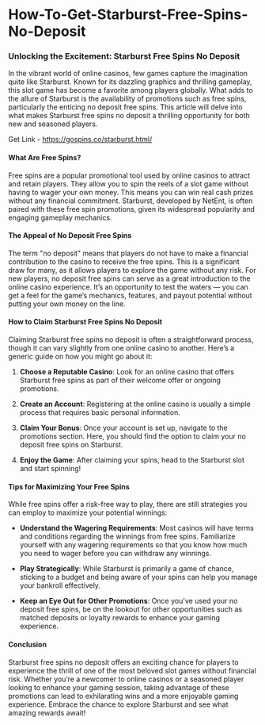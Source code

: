 # How-To-Get-Starburst-Free-Spins-No-Deposit

### Unlocking the Excitement: Starburst Free Spins No Deposit

In the vibrant world of online casinos, few games capture the imagination quite like Starburst. Known for its dazzling graphics and thrilling gameplay, this slot game has become a favorite among players globally. What adds to the allure of Starburst is the availability of promotions such as free spins, particularly the enticing no deposit free spins. This article will delve into what makes Starburst free spins no deposit a thrilling opportunity for both new and seasoned players.

Get Link - https://gospins.co/starburst.html/

#### What Are Free Spins?

Free spins are a popular promotional tool used by online casinos to attract and retain players. They allow you to spin the reels of a slot game without having to wager your own money. This means you can win real cash prizes without any financial commitment. Starburst, developed by NetEnt, is often paired with these free spin promotions, given its widespread popularity and engaging gameplay mechanics.

#### The Appeal of No Deposit Free Spins

The term "no deposit" means that players do not have to make a financial contribution to the casino to receive the free spins. This is a significant draw for many, as it allows players to explore the game without any risk. For new players, no deposit free spins can serve as a great introduction to the online casino experience. It’s an opportunity to test the waters — you can get a feel for the game’s mechanics, features, and payout potential without putting your own money on the line.

#### How to Claim Starburst Free Spins No Deposit

Claiming Starburst free spins no deposit is often a straightforward process, though it can vary slightly from one online casino to another. Here’s a generic guide on how you might go about it:

1. **Choose a Reputable Casino**: Look for an online casino that offers Starburst free spins as part of their welcome offer or ongoing promotions.

2. **Create an Account**: Registering at the online casino is usually a simple process that requires basic personal information. 

3. **Claim Your Bonus**: Once your account is set up, navigate to the promotions section. Here, you should find the option to claim your no deposit free spins on Starburst.

4. **Enjoy the Game**: After claiming your spins, head to the Starburst slot and start spinning! 

#### Tips for Maximizing Your Free Spins

While free spins offer a risk-free way to play, there are still strategies you can employ to maximize your potential winnings:

- **Understand the Wagering Requirements**: Most casinos will have terms and conditions regarding the winnings from free spins. Familiarize yourself with any wagering requirements so that you know how much you need to wager before you can withdraw any winnings.

- **Play Strategically**: While Starburst is primarily a game of chance, sticking to a budget and being aware of your spins can help you manage your bankroll effectively.

- **Keep an Eye Out for Other Promotions**: Once you've used your no deposit free spins, be on the lookout for other opportunities such as matched deposits or loyalty rewards to enhance your gaming experience.

#### Conclusion

Starburst free spins no deposit offers an exciting chance for players to experience the thrill of one of the most beloved slot games without financial risk. Whether you’re a newcomer to online casinos or a seasoned player looking to enhance your gaming session, taking advantage of these promotions can lead to exhilarating wins and a more enjoyable gaming experience. Embrace the chance to explore Starburst and see what amazing rewards await!
